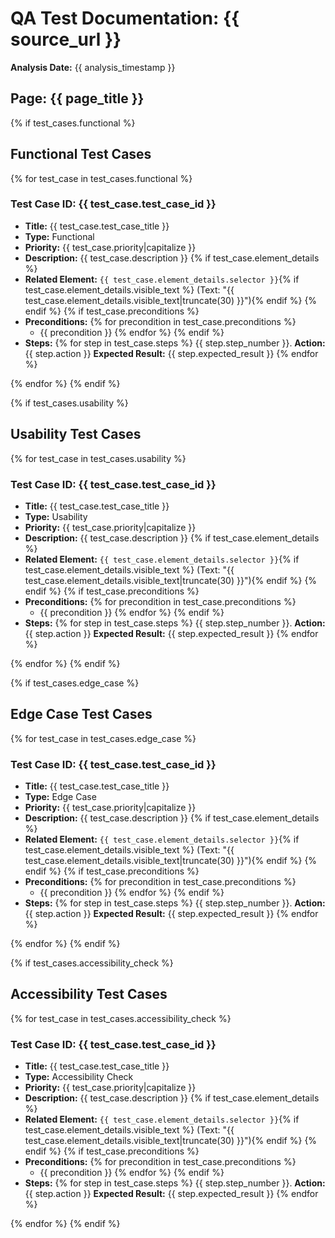 # QA Test Documentation: {{ source_url }}
**Analysis Date:** {{ analysis_timestamp }}

## Page: {{ page_title }}

{% if test_cases.functional %}
## Functional Test Cases
{% for test_case in test_cases.functional %}
### Test Case ID: {{ test_case.test_case_id }}
* **Title:** {{ test_case.test_case_title }}
* **Type:** Functional
* **Priority:** {{ test_case.priority|capitalize }}
* **Description:** {{ test_case.description }}
{% if test_case.element_details %}
* **Related Element:** `{{ test_case.element_details.selector }}`{% if test_case.element_details.visible_text %} (Text: "{{ test_case.element_details.visible_text|truncate(30) }}"){% endif %}
{% endif %}
{% if test_case.preconditions %}
* **Preconditions:**
{% for precondition in test_case.preconditions %}
    * {{ precondition }}
{% endfor %}
{% endif %}
* **Steps:**
{% for step in test_case.steps %}
    {{ step.step_number }}. **Action:** {{ step.action }}
       **Expected Result:** {{ step.expected_result }}
{% endfor %}

{% endfor %}
{% endif %}

{% if test_cases.usability %}
## Usability Test Cases
{% for test_case in test_cases.usability %}
### Test Case ID: {{ test_case.test_case_id }}
* **Title:** {{ test_case.test_case_title }}
* **Type:** Usability
* **Priority:** {{ test_case.priority|capitalize }}
* **Description:** {{ test_case.description }}
{% if test_case.element_details %}
* **Related Element:** `{{ test_case.element_details.selector }}`{% if test_case.element_details.visible_text %} (Text: "{{ test_case.element_details.visible_text|truncate(30) }}"){% endif %}
{% endif %}
{% if test_case.preconditions %}
* **Preconditions:**
{% for precondition in test_case.preconditions %}
    * {{ precondition }}
{% endfor %}
{% endif %}
* **Steps:**
{% for step in test_case.steps %}
    {{ step.step_number }}. **Action:** {{ step.action }}
       **Expected Result:** {{ step.expected_result }}
{% endfor %}

{% endfor %}
{% endif %}

{% if test_cases.edge_case %}
## Edge Case Test Cases
{% for test_case in test_cases.edge_case %}
### Test Case ID: {{ test_case.test_case_id }}
* **Title:** {{ test_case.test_case_title }}
* **Type:** Edge Case
* **Priority:** {{ test_case.priority|capitalize }}
* **Description:** {{ test_case.description }}
{% if test_case.element_details %}
* **Related Element:** `{{ test_case.element_details.selector }}`{% if test_case.element_details.visible_text %} (Text: "{{ test_case.element_details.visible_text|truncate(30) }}"){% endif %}
{% endif %}
{% if test_case.preconditions %}
* **Preconditions:**
{% for precondition in test_case.preconditions %}
    * {{ precondition }}
{% endfor %}
{% endif %}
* **Steps:**
{% for step in test_case.steps %}
    {{ step.step_number }}. **Action:** {{ step.action }}
       **Expected Result:** {{ step.expected_result }}
{% endfor %}

{% endfor %}
{% endif %}

{% if test_cases.accessibility_check %}
## Accessibility Test Cases
{% for test_case in test_cases.accessibility_check %}
### Test Case ID: {{ test_case.test_case_id }}
* **Title:** {{ test_case.test_case_title }}
* **Type:** Accessibility Check
* **Priority:** {{ test_case.priority|capitalize }}
* **Description:** {{ test_case.description }}
{% if test_case.element_details %}
* **Related Element:** `{{ test_case.element_details.selector }}`{% if test_case.element_details.visible_text %} (Text: "{{ test_case.element_details.visible_text|truncate(30) }}"){% endif %}
{% endif %}
{% if test_case.preconditions %}
* **Preconditions:**
{% for precondition in test_case.preconditions %}
    * {{ precondition }}
{% endfor %}
{% endif %}
* **Steps:**
{% for step in test_case.steps %}
    {{ step.step_number }}. **Action:** {{ step.action }}
       **Expected Result:** {{ step.expected_result }}
{% endfor %}

{% endfor %}
{% endif %} 